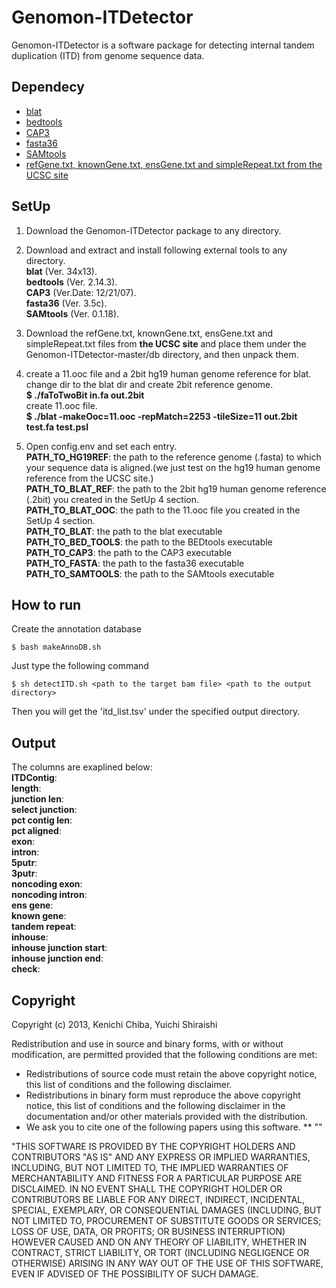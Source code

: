 Genomon-ITDetector
==================

Genomon-ITDetector is a software package for detecting internal tandem duplication (ITD) from genome sequence data.

Dependecy
----------

* [blat](http://genome.ucsc.edu/)
* [bedtools](https://code.google.com/p/bedtools/)
* [CAP3](http://seq.cs.iastate.edu/)
* [fasta36](http://faculty.virginia.edu/wrpearson/fasta/fasta36/)
* [SAMtools](http://samtools.sourceforge.net/)
* [refGene.txt, knownGene.txt, ensGene.txt and simpleRepeat.txt from the UCSC site](http://hgdownload.cse.ucsc.edu/goldenpath/hg19/database/)

SetUp
----------

1. Download the Genomon-ITDetector package to any directory.

2. Download and extract and install following external tools to any directory.  
  **blat**  (Ver. 34x13).  
  **bedtools** (Ver. 2.14.3).  
  **CAP3**  (Ver.Date: 12/21/07).  
  **fasta36** (Ver. 3.5c).  
  **SAMtools** (Ver. 0.1.18).  

3. Download the refGene.txt, knownGene.txt, ensGene.txt and simpleRepeat.txt files from **the UCSC site** and place them under the Genomon-ITDetector-master/db directory, and then unpack them.  

4. create a 11.ooc file and a 2bit hg19 human genome reference for blat.  
  change dir to the blat dir and create 2bit reference genome.  
  **$ ./faToTwoBit in.fa out.2bit**  
  create 11.ooc file.  
  **$ ./blat -makeOoc=11.ooc -repMatch=2253 -tileSize=11 out.2bit test.fa test.psl**  

5. Open config.env and set each entry.  
  **PATH_TO_HG19REF**: the path to the reference genome (.fasta) to which your sequence data is aligned.(we just test on the hg19 human genome reference from the UCSC site.)  
  **PATH_TO_BLAT_REF**: the path to the 2bit hg19 human genome reference (.2bit) you created in the SetUp 4 section.  
  **PATH_TO_BLAT_OOC**: the path to the 11.ooc file you created in the SetUp 4 section.  
  **PATH_TO_BLAT**: the path to the blat executable  
  **PATH_TO_BED_TOOLS**: the path to the BEDtools executable  
  **PATH_TO_CAP3**: the path to the CAP3 executable  
  **PATH_TO_FASTA**: the path to the fasta36 executable  
  **PATH_TO_SAMTOOLS**: the path to the SAMtools executable  


How to run
---

Create the annotation database

    $ bash makeAnnoDB.sh

Just type the following command

    $ sh detectITD.sh <path to the target bam file> <path to the output directory>

Then you will get the 'itd_list.tsv' under the specified output directory.


Output
---

The columns are exaplined below:   
  **ITDContig**:   
  **length**:   
  **junction len**:   
  **select junction**:   
  **pct contig len**:   
  **pct aligned**:   
  **exon**:   
  **intron**:   
  **5putr**:   
  **3putr**:   
  **noncoding exon**:   
  **noncoding intron**:   
  **ens gene**:   
  **known gene**:   
  **tandem repeat**:   
  **inhouse**:   
  **inhouse junction start**:   
  **inhouse junction end**:   
  **check**:   


Copyright
----------
Copyright (c) 2013, Kenichi Chiba, Yuichi Shiraishi

Redistribution and use in source and binary forms, with or without modification, are permitted provided that the following conditions are met:
  * Redistributions of source code must retain the above copyright notice, this list of conditions and the following disclaimer.
  * Redistributions in binary form must reproduce the above copyright notice, this list of conditions and the following disclaimer in the documentation and/or other materials provided with the distribution.
  * We ask you to cite one of the following papers using this software.
  	** ""

"THIS SOFTWARE IS PROVIDED BY THE COPYRIGHT HOLDERS AND CONTRIBUTORS "AS IS" AND ANY EXPRESS OR IMPLIED WARRANTIES, INCLUDING, BUT NOT LIMITED TO, THE IMPLIED WARRANTIES OF MERCHANTABILITY AND FITNESS FOR A PARTICULAR PURPOSE ARE DISCLAIMED. IN NO EVENT SHALL THE COPYRIGHT HOLDER OR CONTRIBUTORS BE LIABLE FOR ANY DIRECT, INDIRECT, INCIDENTAL, SPECIAL, EXEMPLARY, OR CONSEQUENTIAL DAMAGES (INCLUDING, BUT NOT LIMITED TO, PROCUREMENT OF SUBSTITUTE GOODS OR SERVICES; LOSS OF USE, DATA, OR PROFITS; OR BUSINESS INTERRUPTION) HOWEVER CAUSED AND ON ANY THEORY OF LIABILITY, WHETHER IN CONTRACT, STRICT LIABILITY, OR TORT (INCLUDING NEGLIGENCE OR OTHERWISE) ARISING IN ANY WAY OUT OF THE USE OF THIS SOFTWARE, EVEN IF ADVISED OF THE POSSIBILITY OF SUCH DAMAGE. 


